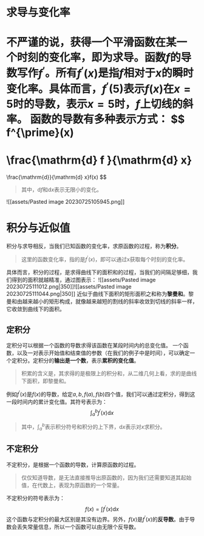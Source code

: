 # 求导与变化率
不严谨的说，获得一个**平滑**函数在某一个时刻的变化率，即为**求导**。函数$f$的导数写作$f^{\prime}$。所有$f^{\prime}(x)$是指$f$相对于$x$的瞬时变化率。具体而言，$f^{\prime}(5)$表示$f(x)$在$x=5$时的导数，表示$x=5$时，$f$上切线的**斜率**。
函数的导数有多种表示方式：
$$
f^{\prime}(x)
=
\frac{\mathrm{d} f }{\mathrm{d} x}
=
\frac{\mathrm{d}}{\mathrm{d} x}f(x)
$$
> 其中，$\mathrm{d} f$和$\mathrm{d} x$表示无限小的变化。

![[assets/Pasted image 20230725105945.png]]
# 积分与近似值
积分与求导相反，当我们已知函数的变化率，求原函数的过程，称为**积分**。
> 这里的函数变化率，指的是$f^{\prime}(x)$，即可以通过x获取每个时刻的变化率。

具体而言，积分的过程，是求得曲线下的面积和的过程，当我们的间隔足够细，我们得到的面积就越精准，通过图表示：
![[assets/Pasted image 20230725111012.png|350]]![[assets/Pasted image 20230725111044.png|350]]
近似于曲线下面积的矩形面积之和称为**黎曼和**。黎曼和由越来越小的矩形构成，就像越来越短的割线的斜率收敛到切线的斜率一样，它收敛到曲线下的面积。
## 定积分
定积分可以根据一个函数的导数求得该函数在某段时间内的总变化值。
一个函数，以及一对表示开始值和结束值的参数（在我们的例子中是时间），可以确定一个定积分。定积分的**输出是一个数**，表示**累积的变化值**。

> 积累的含义是，其求得的是极限上的积分和，从二维几何上看，求的是曲线下面积，即黎曼和。

例如$f^{\prime}(x)$是$f(x)$的导数，给定$a,b,f(a),f(b)$四个值，我们可以通过定积分，得到这一段时间内的累计变化值。其符号表示为：
$$
\int_{a}^{b} f^{\prime}(x) \mathrm{d}x
$$
> 其中，$\int_{a}^{b}$表示积分符号和积分的上下界，$\mathrm{d}x$表示对$x$求积分。
## 不定积分
不定积分，是根据一个函数的导数，计算原函数的过程。
> 仅仅知道导数，是无法直接推导出原函数的，因为我们还需要知道其起始值，在代数上，表现为原函数的一个常量。

不定积分的符号表示为：
$$
f(x) = \int f^{\prime}(x)\mathrm{d}x
$$
这个函数与定积分的最大区别是其没有边界。另外，$f(x)$是$f^{\prime}(x)$的**反导数**。由于导数会丢失常量信息，所以一个函数可以由无限个反导数。